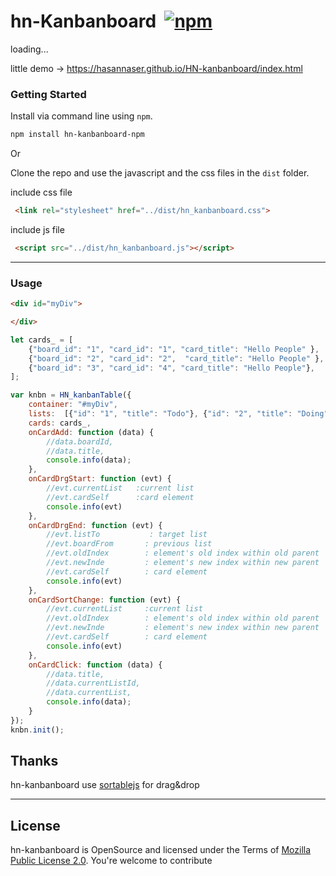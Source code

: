  
# hn-Kanbanboard &nbsp;[![npm](https://img.shields.io/npm/v/hn-kanbanboard-npm)](https://www.npmjs.com/package/hn-kanbanboard-npm)
 
 
loading...

little demo -> https://hasannaser.github.io/HN-kanbanboard/index.html

### Getting Started

Install via command line using `npm`.

```bash 
npm install hn-kanbanboard-npm
```
Or

Clone the repo and use the javascript and the css files in the `dist` folder. 

include css file 
```html 
 <link rel="stylesheet" href="../dist/hn_kanbanboard.css"> 
```
include js file 
```html 
 <script src="../dist/hn_kanbanboard.js"></script> 
```

<hr>

### Usage

```html
<div id="myDiv">

</div>
```


```js 
let cards_ = [
    {"board_id": "1", "card_id": "1", "card_title": "Hello People" },
    {"board_id": "2", "card_id": "2",  "card_title": "Hello People" },
    {"board_id": "3", "card_id": "4", "card_title": "Hello People"}, 
];

var knbn = HN_kanbanTable({
    container: "#myDiv",
    lists:  [{"id": "1", "title": "Todo"}, {"id": "2", "title": "Doing"}, {"id": "3", "title": "Done"}],
    cards: cards_,
    onCardAdd: function (data) {
        //data.boardId,
        //data.title,
        console.info(data);
    },
    onCardDrgStart: function (evt) {
        //evt.currentList   :current list
        //evt.cardSelf      :card element
        console.info(evt)
    },
    onCardDrgEnd: function (evt) {
        //evt.listTo           : target list
        //evt.boardFrom       : previous list
        //evt.oldIndex        : element's old index within old parent
        //evt.newInde         : element's new index within new parent
        //evt.cardSelf        : card element
        console.info(evt)
    },
    onCardSortChange: function (evt) {
        //evt.currentList     :current list
        //evt.oldIndex        : element's old index within old parent
        //evt.newInde         : element's new index within new parent
        //evt.cardSelf        : card element
        console.info(evt)
    },
    onCardClick: function (data) {
        //data.title,
        //data.currentListId,
        //data.currentList,
        console.info(data);
    }
});
knbn.init();


```
 ## Thanks
hn-kanbanboard use [sortablejs](https://github.com/SortableJS/sortablejs) for drag&drop

---

 License
----------------------------------------------

hn-kanbanboard is OpenSource and licensed under the Terms of [Mozilla Public License 2.0](https://opensource.org/licenses/MPL-2.0). You're welcome to contribute
